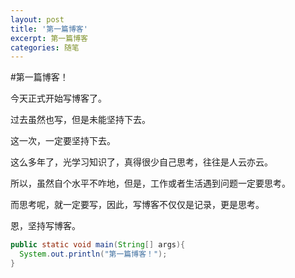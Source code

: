 ```yaml
---
layout: post
title: '第一篇博客'
excerpt: 第一篇博客
categories: 随笔
---
```

#第一篇博客！

今天正式开始写博客了。

过去虽然也写，但是未能坚持下去。

这一次，一定要坚持下去。

这么多年了，光学习知识了，真得很少自己思考，往往是人云亦云。

所以，虽然自个水平不咋地，但是，工作或者生活遇到问题一定要思考。

而思考呢，就一定要写，因此，写博客不仅仅是记录，更是思考。

恩，坚持写博客。

```java
public static void main(String[] args){
  System.out.println("第一篇博客！");
}
```



